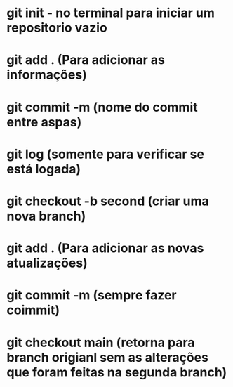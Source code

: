 #   git init  - no terminal para iniciar um repositorio vazio

#   git add . (Para adicionar as informações)

#   git commit -m (nome do commit entre aspas)

#   git log (somente para verificar se está logada)

#   git checkout -b second (criar uma nova branch)

# git add . (Para adicionar as novas atualizações)

# git commit -m (sempre fazer coimmit)

# git checkout main (retorna para branch origianl sem as alterações que foram feitas na segunda branch)

